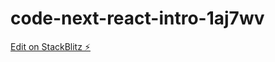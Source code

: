 # code-next-react-intro-1aj7wv

[Edit on StackBlitz ⚡️](https://stackblitz.com/edit/code-next-react-intro-db4c8b)